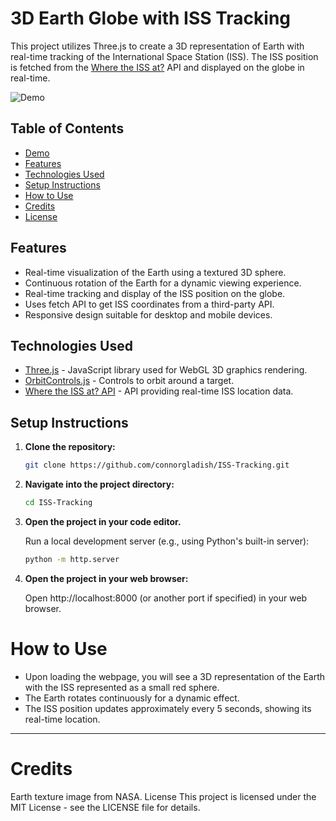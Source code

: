 # 3D Earth Globe with ISS Tracking

This project utilizes Three.js to create a 3D representation of Earth with real-time tracking of the International Space Station (ISS). The ISS position is fetched from the [Where the ISS at?](https://wheretheiss.at/) API and displayed on the globe in real-time.

![Demo](demo.gif)

## Table of Contents

- [Demo](#demo)
- [Features](#features)
- [Technologies Used](#technologies-used)
- [Setup Instructions](#setup-instructions)
- [How to Use](#how-to-use)
- [Credits](#credits)
- [License](#license)

## Features

- Real-time visualization of the Earth using a textured 3D sphere.
- Continuous rotation of the Earth for a dynamic viewing experience.
- Real-time tracking and display of the ISS position on the globe.
- Uses fetch API to get ISS coordinates from a third-party API.
- Responsive design suitable for desktop and mobile devices.

## Technologies Used

- [Three.js](https://threejs.org/) - JavaScript library used for WebGL 3D graphics rendering.
- [OrbitControls.js](https://threejs.org/docs/#examples/en/controls/OrbitControls) - Controls to orbit around a target.
- [Where the ISS at? API](https://wheretheiss.at/) - API providing real-time ISS location data.

## Setup Instructions

1. **Clone the repository:**

   ```bash
   git clone https://github.com/connorgladish/ISS-Tracking.git
   
2. **Navigate into the project directory:**

   ```bash
   cd ISS-Tracking
   
3. **Open the project in your code editor.**

   Run a local development server (e.g., using Python's built-in server):

   ```bash
   python -m http.server

4. **Open the project in your web browser:**

   Open http://localhost:8000 (or another port if specified) in your web browser.

# How to Use #

- Upon loading the webpage, you will see a 3D representation of the Earth with the ISS represented as a small red sphere.
- The Earth rotates continuously for a dynamic effect.
- The ISS position updates approximately every 5 seconds, showing its real-time location.
----
# Credits # 
Earth texture image from NASA.
License
This project is licensed under the MIT License - see the LICENSE file for details.
